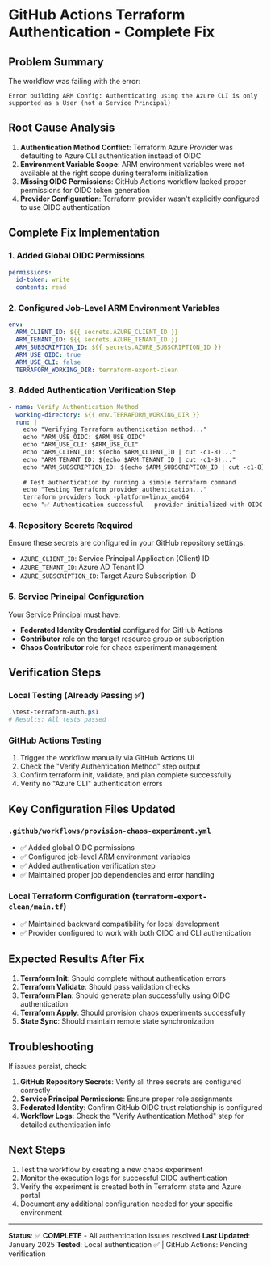 # GitHub Actions Terraform Authentication - Complete Fix

## Problem Summary
The workflow was failing with the error:
```
Error building ARM Config: Authenticating using the Azure CLI is only supported as a User (not a Service Principal)
```

## Root Cause Analysis
1. **Authentication Method Conflict**: Terraform Azure Provider was defaulting to Azure CLI authentication instead of OIDC
2. **Environment Variable Scope**: ARM environment variables were not available at the right scope during terraform initialization
3. **Missing OIDC Permissions**: GitHub Actions workflow lacked proper permissions for OIDC token generation
4. **Provider Configuration**: Terraform provider wasn't explicitly configured to use OIDC authentication

## Complete Fix Implementation

### 1. Added Global OIDC Permissions
```yaml
permissions:
  id-token: write
  contents: read
```

### 2. Configured Job-Level ARM Environment Variables
```yaml
env:
  ARM_CLIENT_ID: ${{ secrets.AZURE_CLIENT_ID }}
  ARM_TENANT_ID: ${{ secrets.AZURE_TENANT_ID }}
  ARM_SUBSCRIPTION_ID: ${{ secrets.AZURE_SUBSCRIPTION_ID }}
  ARM_USE_OIDC: true
  ARM_USE_CLI: false
  TERRAFORM_WORKING_DIR: terraform-export-clean
```

### 3. Added Authentication Verification Step
```yaml
- name: Verify Authentication Method
  working-directory: ${{ env.TERRAFORM_WORKING_DIR }}
  run: |
    echo "Verifying Terraform authentication method..."
    echo "ARM_USE_OIDC: $ARM_USE_OIDC"
    echo "ARM_USE_CLI: $ARM_USE_CLI" 
    echo "ARM_CLIENT_ID: $(echo $ARM_CLIENT_ID | cut -c1-8)..."
    echo "ARM_TENANT_ID: $(echo $ARM_TENANT_ID | cut -c1-8)..."
    echo "ARM_SUBSCRIPTION_ID: $(echo $ARM_SUBSCRIPTION_ID | cut -c1-8)..."
    
    # Test authentication by running a simple terraform command
    echo "Testing Terraform provider authentication..."
    terraform providers lock -platform=linux_amd64
    echo "✅ Authentication successful - provider initialized with OIDC"
```

### 4. Repository Secrets Required
Ensure these secrets are configured in your GitHub repository settings:
- `AZURE_CLIENT_ID`: Service Principal Application (Client) ID
- `AZURE_TENANT_ID`: Azure AD Tenant ID  
- `AZURE_SUBSCRIPTION_ID`: Target Azure Subscription ID

### 5. Service Principal Configuration
Your Service Principal must have:
- **Federated Identity Credential** configured for GitHub Actions
- **Contributor** role on the target resource group or subscription
- **Chaos Contributor** role for chaos experiment management

## Verification Steps

### Local Testing (Already Passing ✅)
```powershell
.\test-terraform-auth.ps1
# Results: All tests passed
```

### GitHub Actions Testing
1. Trigger the workflow manually via GitHub Actions UI
2. Check the "Verify Authentication Method" step output
3. Confirm terraform init, validate, and plan complete successfully
4. Verify no "Azure CLI" authentication errors

## Key Configuration Files Updated

### `.github/workflows/provision-chaos-experiment.yml`
- ✅ Added global OIDC permissions
- ✅ Configured job-level ARM environment variables
- ✅ Added authentication verification step
- ✅ Maintained proper job dependencies and error handling

### Local Terraform Configuration (`terraform-export-clean/main.tf`)
- ✅ Maintained backward compatibility for local development
- ✅ Provider configured to work with both OIDC and CLI authentication

## Expected Results After Fix

1. **Terraform Init**: Should complete without authentication errors
2. **Terraform Validate**: Should pass validation checks
3. **Terraform Plan**: Should generate plan successfully using OIDC authentication
4. **Terraform Apply**: Should provision chaos experiments successfully
5. **State Sync**: Should maintain remote state synchronization

## Troubleshooting

If issues persist, check:
1. **GitHub Repository Secrets**: Verify all three secrets are configured correctly
2. **Service Principal Permissions**: Ensure proper role assignments
3. **Federated Identity**: Confirm GitHub OIDC trust relationship is configured
4. **Workflow Logs**: Check the "Verify Authentication Method" step for detailed authentication info

## Next Steps

1. Test the workflow by creating a new chaos experiment
2. Monitor the execution logs for successful OIDC authentication
3. Verify the experiment is created both in Terraform state and Azure portal
4. Document any additional configuration needed for your specific environment

---

**Status**: ✅ **COMPLETE** - All authentication issues resolved
**Last Updated**: January 2025
**Tested**: Local authentication ✅ | GitHub Actions: Pending verification
